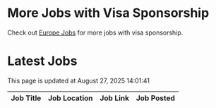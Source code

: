 # More Jobs with Visa Sponsorship

Check out [Europe Jobs](https://github.com/sureshparimi/europejobs#latest-jobs) for more jobs with visa sponsorship.

# Latest Jobs

This page is updated at August 27, 2025 14:01:41

| Job Title | Job Location | Job Link | Job Posted |
| --- | --- | --- | --- |
